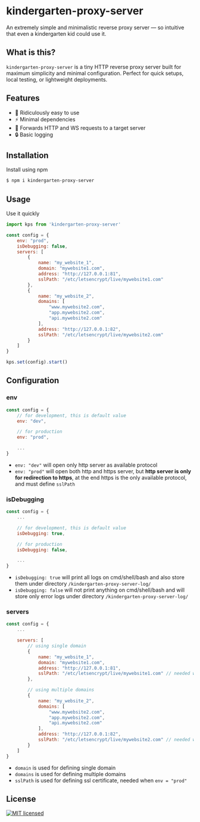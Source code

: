 # kindergarten-proxy-server
An extremely simple and minimalistic reverse proxy server — so intuitive that even a kindergarten kid could use it.

## What is this?

`kindergarten-proxy-server` is a tiny HTTP reverse proxy server built for maximum simplicity and minimal configuration. Perfect for quick setups, local testing, or lightweight deployments.

## Features

- 🚀 Ridiculously easy to use
- ⚡ Minimal dependencies
- 🔁 Forwards HTTP and WS requests to a target server
- 🔒 Basic logging

## Installation

Install using npm

```bash
$ npm i kindergarten-proxy-server
```

## Usage

Use it quickly

```javascript
import kps from 'kindergarten-proxy-server'

const config = {
    env: "prod",
    isDebugging: false,
    servers: [
        {
            name: "my_website_1",
            domain: "mywebsite1.com",
            address: "http://127.0.0.1:81",
            sslPath: "/etc/letsencrypt/live/mywebsite1.com"
        },
        {
            name: "my_website_2",
            domains: [
                "www.mywebsite2.com",
                "app.mywebsite2.com",
                "api.mywebsite2.com"
            ],
            address: "http://127.0.0.1:82",
            sslPath: "/etc/letsencrypt/live/mywebsite2.com"
        }
    ]
}

kps.set(config).start()
```

## Configuration

### env

```javascript
const config = {
    // for development, this is default value
    env: "dev",

    // for production
    env: "prod",

    ...
}
```

* `env: "dev"` will open only http server as available protocol
* `env: "prod"` will open both http and https server, but **http server is only for redirection to https**, at the end https is the only available protocol, and must define `sslPath`

### isDebugging

```javascript
const config = {
    ...

    // for development, this is default value
    isDebugging: true,

    // for production
    isDebugging: false,

    ...
}
```

* `isDebugging: true` will print all logs on cmd/shell/bash and also store them under directory `/kindergarten-proxy-server-log/`
* `isDebugging: false` will not print anything on cmd/shell/bash and will store only error logs under directory `/kindergarten-proxy-server-log/`

### servers

```javascript
const config = {
    ...

    servers: [
        // using single domain
        {
            name: "my_website_1",
            domain: "mywebsite1.com",
            address: "http://127.0.0.1:81",
            sslPath: "/etc/letsencrypt/live/mywebsite1.com" // needed when env = "prod"
        },

        // using multiple domains
        {
            name: "my_website_2",
            domains: [
                "www.mywebsite2.com",
                "app.mywebsite2.com",
                "api.mywebsite2.com"
            ],
            address: "http://127.0.0.1:82",
            sslPath: "/etc/letsencrypt/live/mywebsite2.com" // needed when env = "prod"
        }
    ]
}
```

* `domain` is used for defining single domain
* `domains` is used for defining multiple domains
* `sslPath` is used for defining ssl certificate, needed when `env = "prod"`

## License

[![MIT licensed][license-image]][license-link]

[//]: # (badges)

[license-image]: https://img.shields.io/badge/license-MIT-blue.svg
[license-link]: https://github.com/harrynirsine/kindergarten-proxy-server/blob/main/LICENSE
